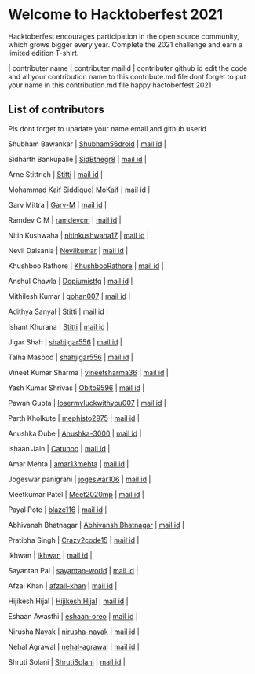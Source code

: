 <h1>Welcome to Hacktoberfest 2021</h1>
<p>Hacktoberfest encourages participation in the open source community, which grows bigger every year. Complete the 2021 challenge and earn a limited edition T-shirt.</p>
| contributer name | contributer mailid | contributer github id
edit the code and  all your contribution name to this contribute.md file
dont forget to put your name in  this contribution.md file
happy hactoberfest 2021
<h2>List of contributors</h2>
<p>Pls dont forget to upadate your name email and github userid</p>
<p>Shubham Bawankar | <a href="https://github.com/Shubham56-droid">Shubham56droid</a>  | <a href="shubhambawankar735@gmail.com">mail id</a> |</p>
<p>Sidharth Bankupalle | <a href="https://github.com/SidBthegr8">SidBthegr8</a>  | <a href="bankupallesidharth@gmail.com">mail id</a> |</p>
<p>Arne Stittrich | <a href="https://github.com/Stitti">Stitti</a>  | <a href="arnestittrich@gmail.com">mail id</a> |</p>
<p>Mohammad Kaif Siddique| <a href="https://github.com/MoKaif">MoKaif</a>  | <a href="kaif44jr@gmail.com">mail id</a> |</p>
<p>Garv Mittra | <a href="https://github.com/Garv-M">Garv-M</a>  | <a href="garvmittra20@gmail.com">mail id</a> |</p>
<p>Ramdev C M | <a href="https://github.com/ramdevcm">ramdevcm</a>  | <a href="ramdevcm@gmail.com">mail id</a> |</p>
<p>Nitin Kushwaha | <a href="https://github.com/nitinkushwaha17">nitinkushwaha17</a>  | <a href="nk17oct@gmail.com">mail id</a> |</p>
<p>Nevil Dalsania | <a href="https://github.com/Nevilkumar">Nevilkumar</a>  | <a href="nevil.patel.1906@gmail.com">mail id</a> |</p>
<p>Khushboo Rathore | <a href="https://github.com/Khushboorathore10">KhushbooRathore</a>  | <a href="khushboorathore555@gmail.com">mail id</a> |</p>
<p>Anshul Chawla | <a href="https://github.com/Dopiumistfg">Dopiumistfg</a>  | <a href="anshul@packtest.com">mail id</a> |</p>
<p>Mithilesh Kumar | <a href="https://github.com/gohan007">gohan007</a>  | <a href="kumarmithilesh.1010@gmail.com">mail id</a> |</p>
<p>Adithya Sanyal | <a href="https://github.com/AdithyaSanyal">Stitti</a>  | <a href="adithyasanyal@gmail.com">mail id</a> |</p>
<p>Ishant Khurana | <a href="https://github.com/Ishantkhurana">Stitti</a>  | <a href="ishantkhurana73@gmail.com">mail id</a> |</p>
<p>Jigar Shah | <a href="https://github.com/shahjigar556">shahjigar556</a>  | <a href="shahjigar185@gmail.com">mail id</a> |</p>
<p>Talha Masood | <a href="https://github.com/talhamasoodme">shahjigar556</a>  | <a href="talhamasood7777@gmail.com">mail id</a> |</p>
<p>Vineet Kumar Sharma | <a href="https://github.com/vineetsharma36">vineetsharma36</a>  | <a href="sharmavineet492@gmail.com@gmail.com">mail id</a> |</p>
<p>Yash Kumar Shrivas | <a href="https://github.com/Obito9596">Obito9596</a>  | <a href="yashkshrivas1234@gmail.com">mail id</a> |</p>
<p>Pawan Gupta | <a href="https://github.com/losermyluckwithyou007">losermyluckwithyou007</a> | <a href="losermyluckwithyou007@gmail.com">mail id</a> |</p>
<p>Parth Kholkute | <a href="https://github.com/mephisto2975">mephisto2975</a> | <a href="pkholkute9@gmail.com">mail id</a> |</p>
<p>Anushka Dube | <a href="https://github.com/Anushka-3000">Anushka-3000</a> | <a href="anushkadube1512@gmail.com">mail id</a> |</p>
<p>Ishaan Jain | <a href="https://github.com/Catunoo">Catunoo</a> | <a href="buno.snow@gmail.com">mail id</a> |</p>
<p>Amar Mehta | <a href="https://github.com/amar13mehta">amar13mehta</a>  | <a href="amar13iam@gmail.com">mail id</a> |</p>
<p>Jogeswar panigrahi | <a href="https://github.com/jogeswar106">jogeswar106</a> | <a href="jogeshwarpanigrahigmail.com">mail id</a> |</p>
<p>Meetkumar Patel | <a href="https://github.com/Meet2020mp">Meet2020mp</a> | <a href="meet2020mp@gmail.com">mail id</a> |</p>
<p>Payal Pote | <a href="https://github.com/blaze116">blaze116</a> | <a href="payapote2002@gmail.com">mail id</a> |</p>
<p>Abhivansh Bhatnagar | <a href="https://github.com/AbhivanshBhatnagar">Abhivansh Bhatnagar</a>  | <a href="bhatnagar1102abhivansh@gmail.com">mail id</a> |</p>
<p>Pratibha Singh | <a href="https://github.com/Crazy2code15">Crazy2code15</a> | <a href="singhpratibha433@gmail.com">mail id</a> |</p>
<p>Ikhwan | <a href="https://github.com/NurIkhwanAnnafis">Ikhwan</a> | <a href="nur.ikhwan.annafis@gmail.com">mail id</a> |</p>
<p>Sayantan Pal | <a href="https://github.com/sayantan-world">sayantan-world</a> | <a href="sayantan.world98@gmail.com">mail id</a> | </p>
<p>Afzal Khan | <a href="https://github.com/afzall-khan">afzall-khan</a>  | <a href="afzalkhan.lma@gmail.com">mail id</a> |</p>
<p>Hijikesh Hijal | <a href="https://github.com/hijal">Hijikesh Hijal</a>  | <a href="imh1j4l@gmail.com">mail id</a> |</p>
<p>Eshaan Awasthi | <a href="https://github.com/eshaan-oreo">eshaan-oreo</a>  | <a href="eshaanawasthi24@gmail.com">mail id</a> |</p>
<p>Nirusha Nayak | <a href="https://github.com/nirushanayak">nirusha-nayak</a>  | <a href="nirushanayak31@gmail.com">mail id</a> |</p>
<p>Nehal Agrawal | <a href="https://github.com/NehalAgrawal186">nehal-agrawal</a> | <a href="nehalagrawal186@gmail.com">mail id</a> |</p>
<p>Shruti Solani | <a href="https://github.com/ShrutiSolani">ShrutiSolani</a> | <a href="shrutiusolani@gmail.com">mail id</a> |</p>
